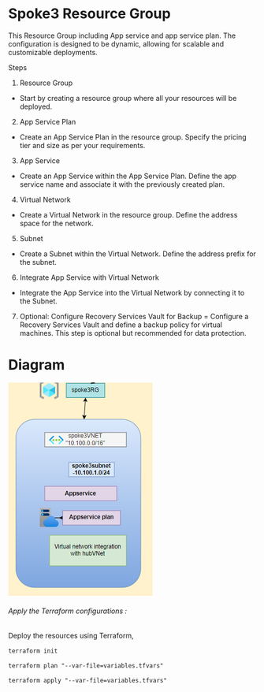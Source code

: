 # Spoke3 Resource Group

This Resource Group  including App service and app service plan. The configuration is designed to be dynamic, allowing for scalable and customizable deployments.

Steps
1. Resource Group
- Start by creating a resource group where all your resources will be deployed.

2. App Service Plan
- Create an App Service Plan in the resource group. Specify the pricing tier and size as per your requirements.

3. App Service
- Create an App Service within the App Service Plan. Define the app service name and associate it with the previously created plan.

4. Virtual Network
- Create a Virtual Network in the resource group. Define the address space for the network.

5. Subnet
- Create a Subnet within the Virtual Network. Define the address prefix for the subnet.

6. Integrate App Service with Virtual Network
- Integrate the App Service into the Virtual Network by connecting it to the Subnet.

7. Optional: Configure Recovery Services Vault for Backup
= Configure a Recovery Services Vault and define a backup policy for virtual machines. This step is optional but recommended for data protection.

# Diagram

![Spoke3](Images/spoke3.png)

###### Apply the Terraform configurations :
Deploy the resources using Terraform,
```
terraform init
```
```
terraform plan "--var-file=variables.tfvars"
```
```
terraform apply "--var-file=variables.tfvars"
```